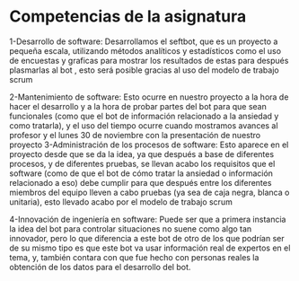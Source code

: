 # Competencias de la asignatura
1-Desarrollo de software:
Desarrollamos el seftbot, que es un proyecto a pequeña escala, utilizando métodos analíticos y estadísticos como el uso de encuestas y graficas para mostrar los resultados de estas para después plasmarlas al bot , esto será posible gracias al uso del modelo de trabajo scrum

2-Mantenimiento de software:
Esto ocurre en nuestro proyecto a la hora de hacer el desarrollo y a la hora de probar partes del bot para que sean funcionales (como que el bot de información relacionado a la ansiedad y como tratarla), y el uso del tiempo ocurre cuando mostramos avances al profesor y el lunes 30 de noviembre con la presentación de nuestro proyecto 
3-Administración de los procesos de software:
Esto aparece en el proyecto desde que se da la idea, ya que después a base de diferentes procesos, y de diferentes pruebas, se llevan acabo los requisitos que el software (como de que el bot de cómo tratar la ansiedad o información relacionado a eso) debe cumplir para que después entre los diferentes miembros del equipo lleven a cabo pruebas (ya sea de caja negra, blanca o unitaria), esto llevado acabo por el modelo de trabajo scrum

4-Innovación de ingeniería en software:
Puede ser que a primera instancia la idea del bot para controlar situaciones no suene como algo tan innovador, pero lo que diferencia a este bot de otro de los que podrían ser de su mismo tipo es que este bot va usar información real de expertos en el tema, y, también contara con que fue hecho con personas reales la obtención de los datos para el desarrollo del bot.

